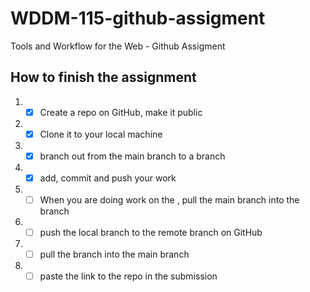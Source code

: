 # WDDM-115-github-assigment

Tools and Workflow for the Web - Github Assigment

## How to finish the assignment

1. - [x] Create a repo on GitHub, make it public
2. - [x] Clone it to your local machine
3. - [x] branch out from the main branch to a <feature> branch
4. - [x] add, commit and push your work
5. - [ ] When you are doing work on the <feature>, pull the main branch into the <feature> branch
6. - [ ] push the local <feature> branch to the remote <feature> branch on GitHub
7. - [ ] pull the <feature> branch into the main branch
8. - [ ] paste the link to the repo in the submission
